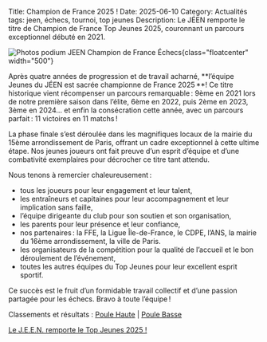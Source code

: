 Title: Champion de France 2025 !
Date: 2025-06-10
Category: Actualités
tags: jeen, échecs, tournoi, top jeunes
Description: Le JÉEN remporte le titre de Champion de France Top Jeunes 2025, couronnant un parcours exceptionnel débuté en 2021.

![Photos podium JEEN Champion de France Échecs]({static}/images/2025-06-10_podium.jpg){class="floatcenter" width="500"}

Après quatre années de progression et de travail acharné, **l’équipe Jeunes du JÉEN est sacrée championne de France 2025 **! Ce titre historique vient récompenser un parcours remarquable : 9ème en 2021 lors de notre première saison dans l’élite, 6ème en 2022, puis 2ème en 2023, 3ème en 2024… et enfin la consécration cette année, avec un parcours parfait : 11 victoires en 11 matchs !

La phase finale s’est déroulée dans les magnifiques locaux de la mairie du 15ème arrondissement de Paris, offrant un cadre exceptionnel à cette ultime étape. Nos jeunes joueurs ont fait preuve d’un esprit d’équipe et d’une combativité exemplaires pour décrocher ce titre tant attendu.

Nous tenons à remercier chaleureusement :

 - tous les joueurs pour leur engagement et leur talent,
 - les entraîneurs et capitaines pour leur accompagnement et leur implication sans faille,
 - l’équipe dirigeante du club pour son soutien et son organisation,
 - les parents pour leur présence et leur confiance,
 - nos partenaires : la FFE, la Ligue Île-de-France, le CDPE, l’ANS, la mairie du 16ème arrondissement, la ville de Paris.
 - les organisateurs de la compétition pour la qualité de l’accueil et le bon déroulement de l’événement,
 - toutes les autres équipes du Top Jeunes pour leur excellent esprit sportif.

Ce succès est le fruit d’un formidable travail collectif et d’une passion partagée pour les échecs. Bravo à toute l’équipe !


Classements et résultats : [Poule Haute](http://echecs.asso.fr/Equipes.aspx?Groupe=521) | [Poule Basse](http://echecs.asso.fr/Equipes.aspx?Groupe=522)

[Le J.E.E.N. remporte le Top Jeunes 2025 ! ](https://echecs.asso.fr/Actu.aspx?Ref=15464)



